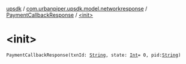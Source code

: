 [upsdk](../../index.md) / [com.urbanpiper.upsdk.model.networkresponse](../index.md) / [PaymentCallbackResponse](index.md) / [&lt;init&gt;](./-init-.md)

# &lt;init&gt;

`PaymentCallbackResponse(txnId: `[`String`](https://kotlinlang.org/api/latest/jvm/stdlib/kotlin/-string/index.html)`, state: `[`Int`](https://kotlinlang.org/api/latest/jvm/stdlib/kotlin/-int/index.html)` = 0, pid: `[`String`](https://kotlinlang.org/api/latest/jvm/stdlib/kotlin/-string/index.html)`)`